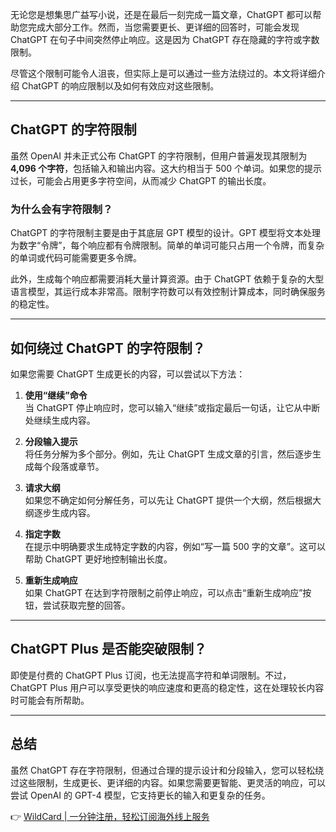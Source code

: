 无论您是想集思广益写小说，还是在最后一刻完成一篇文章，ChatGPT 都可以帮助您完成大部分工作。然而，当您需要更长、更详细的回答时，可能会发现 ChatGPT 在句子中间突然停止响应。这是因为 ChatGPT 存在隐藏的字符或字数限制。

尽管这个限制可能令人沮丧，但实际上是可以通过一些方法绕过的。本文将详细介绍 ChatGPT 的响应限制以及如何有效应对这些限制。

---

## ChatGPT 的字符限制

虽然 OpenAI 并未正式公布 ChatGPT 的字符限制，但用户普遍发现其限制为 **4,096 个字符**，包括输入和输出内容。这大约相当于 500 个单词。如果您的提示过长，可能会占用更多字符空间，从而减少 ChatGPT 的输出长度。

### 为什么会有字符限制？

ChatGPT 的字符限制主要是由于其底层 GPT 模型的设计。GPT 模型将文本处理为数字“令牌”，每个响应都有令牌限制。简单的单词可能只占用一个令牌，而复杂的单词或代码可能需要更多令牌。

此外，生成每个响应都需要消耗大量计算资源。由于 ChatGPT 依赖于复杂的大型语言模型，其运行成本非常高。限制字符数可以有效控制计算成本，同时确保服务的稳定性。

---

## 如何绕过 ChatGPT 的字符限制？

如果您需要 ChatGPT 生成更长的内容，可以尝试以下方法：

1. **使用“继续”命令**  
   当 ChatGPT 停止响应时，您可以输入“继续”或指定最后一句话，让它从中断处继续生成内容。

2. **分段输入提示**  
   将任务分解为多个部分。例如，先让 ChatGPT 生成文章的引言，然后逐步生成每个段落或章节。

3. **请求大纲**  
   如果您不确定如何分解任务，可以先让 ChatGPT 提供一个大纲，然后根据大纲逐步生成内容。

4. **指定字数**  
   在提示中明确要求生成特定字数的内容，例如“写一篇 500 字的文章”。这可以帮助 ChatGPT 更好地控制输出长度。

5. **重新生成响应**  
   如果 ChatGPT 在达到字符限制之前停止响应，可以点击“重新生成响应”按钮，尝试获取完整的回答。

---

## ChatGPT Plus 是否能突破限制？

即使是付费的 ChatGPT Plus 订阅，也无法提高字符和单词限制。不过，ChatGPT Plus 用户可以享受更快的响应速度和更高的稳定性，这在处理较长内容时可能会有所帮助。

---

## 总结

虽然 ChatGPT 存在字符限制，但通过合理的提示设计和分段输入，您可以轻松绕过这些限制，生成更长、更详细的内容。如果您需要更智能、更灵活的响应，可以尝试 OpenAI 的 GPT-4 模型，它支持更长的输入和更复杂的任务。

👉 [WildCard | 一分钟注册，轻松订阅海外线上服务](https://bit.ly/bewildcard)